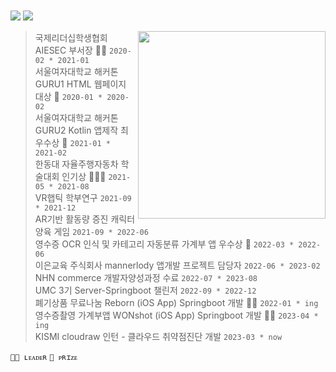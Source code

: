 </br></br></br></br>
<img src="https://capsule-render.vercel.app/api?text=𝗛𝘆𝗲𝗿𝗶𝗺&fontColor=d6ace6&type=soft&color=FFFFFF&animation=Transparent&fontSize=100"/></center>
<img src="https://capsule-render.vercel.app/api?text=Backend-Developer&fontColor=d6ace6&type=soft&color=FFFFFF&animation=Transparent&fontSize=20"/>


<img src="https://i.pinimg.com/564x/b5/31/23/b53123873931e83ed3aab77adec3b281.jpg" align="right" height="300px" width="300px"/>


>국제리더십학생협회 AIESEC 부서장 🙋🏼 `2020-02 * 2021-01`\
서울여자대학교 해커톤 GURU1 HTML 웹페이지 대상 🏅 `2020-01 * 2020-02 `\
서울여자대학교 해커톤 GURU2 Kotlin 앱제작 최우수상 🏅 `2021-01 * 2021-02`\
한동대 자율주행자동차 학술대회 인기상 🙋🏼🏅 `2021-05 * 2021-08`\
VR햅틱 학부연구 `2021-09 * 2021-12`\
AR기반 활동량 증진 캐릭터 양육 게임 `2021-09 * 2022-06`\
영수증 OCR 인식 및 카테고리 자동분류 가계부 앱 우수상 🏅 `2022-03 * 2022-06 `\
이은교육 주식회사 mannerlody 앱개발 프로젝트 담당자 `2022-06 * 2023-02`\
NHN commerce 개발자양성과정 수료 `2022-07 * 2023-08`\
UMC 3기 Server-Springboot 챌린저 `2022-09 * 2022-12`\
폐기상품 무료나눔 Reborn (iOS App) Springboot 개발 🙋🏼 `2022-01 * ing`\
영수증촬영 가계부앱 WONshot (iOS App) Springboot 개발 🙋🏼 `2023-04 * ing`\
KISMI cloudraw 인턴 - 클라우드 취약점진단 개발 `2023-03 * now`


`🙋🏼 ʟᴇᴀᴅᴇʀ` `🏅 ᴘʀɪᴢᴇ`


